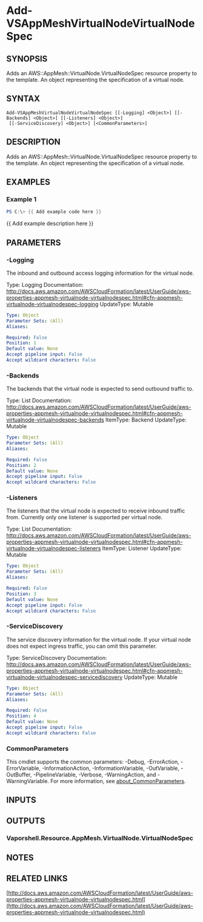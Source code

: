 # Add-VSAppMeshVirtualNodeVirtualNodeSpec

## SYNOPSIS
Adds an AWS::AppMesh::VirtualNode.VirtualNodeSpec resource property to the template.
An object representing the specification of a virtual node.

## SYNTAX

```
Add-VSAppMeshVirtualNodeVirtualNodeSpec [[-Logging] <Object>] [[-Backends] <Object>] [[-Listeners] <Object>]
 [[-ServiceDiscovery] <Object>] [<CommonParameters>]
```

## DESCRIPTION
Adds an AWS::AppMesh::VirtualNode.VirtualNodeSpec resource property to the template.
An object representing the specification of a virtual node.

## EXAMPLES

### Example 1
```powershell
PS C:\> {{ Add example code here }}
```

{{ Add example description here }}

## PARAMETERS

### -Logging
The inbound and outbound access logging information for the virtual node.

Type: Logging
Documentation: http://docs.aws.amazon.com/AWSCloudFormation/latest/UserGuide/aws-properties-appmesh-virtualnode-virtualnodespec.html#cfn-appmesh-virtualnode-virtualnodespec-logging
UpdateType: Mutable

```yaml
Type: Object
Parameter Sets: (All)
Aliases:

Required: False
Position: 1
Default value: None
Accept pipeline input: False
Accept wildcard characters: False
```

### -Backends
The backends that the virtual node is expected to send outbound traffic to.

Type: List
Documentation: http://docs.aws.amazon.com/AWSCloudFormation/latest/UserGuide/aws-properties-appmesh-virtualnode-virtualnodespec.html#cfn-appmesh-virtualnode-virtualnodespec-backends
ItemType: Backend
UpdateType: Mutable

```yaml
Type: Object
Parameter Sets: (All)
Aliases:

Required: False
Position: 2
Default value: None
Accept pipeline input: False
Accept wildcard characters: False
```

### -Listeners
The listeners that the virtual node is expected to receive inbound traffic from.
Currently only one listener is supported per virtual node.

Type: List
Documentation: http://docs.aws.amazon.com/AWSCloudFormation/latest/UserGuide/aws-properties-appmesh-virtualnode-virtualnodespec.html#cfn-appmesh-virtualnode-virtualnodespec-listeners
ItemType: Listener
UpdateType: Mutable

```yaml
Type: Object
Parameter Sets: (All)
Aliases:

Required: False
Position: 3
Default value: None
Accept pipeline input: False
Accept wildcard characters: False
```

### -ServiceDiscovery
The service discovery information for the virtual node.
If your virtual node does not expect ingress traffic, you can omit this parameter.

Type: ServiceDiscovery
Documentation: http://docs.aws.amazon.com/AWSCloudFormation/latest/UserGuide/aws-properties-appmesh-virtualnode-virtualnodespec.html#cfn-appmesh-virtualnode-virtualnodespec-servicediscovery
UpdateType: Mutable

```yaml
Type: Object
Parameter Sets: (All)
Aliases:

Required: False
Position: 4
Default value: None
Accept pipeline input: False
Accept wildcard characters: False
```

### CommonParameters
This cmdlet supports the common parameters: -Debug, -ErrorAction, -ErrorVariable, -InformationAction, -InformationVariable, -OutVariable, -OutBuffer, -PipelineVariable, -Verbose, -WarningAction, and -WarningVariable. For more information, see [about_CommonParameters](http://go.microsoft.com/fwlink/?LinkID=113216).

## INPUTS

## OUTPUTS

### Vaporshell.Resource.AppMesh.VirtualNode.VirtualNodeSpec
## NOTES

## RELATED LINKS

[http://docs.aws.amazon.com/AWSCloudFormation/latest/UserGuide/aws-properties-appmesh-virtualnode-virtualnodespec.html](http://docs.aws.amazon.com/AWSCloudFormation/latest/UserGuide/aws-properties-appmesh-virtualnode-virtualnodespec.html)

